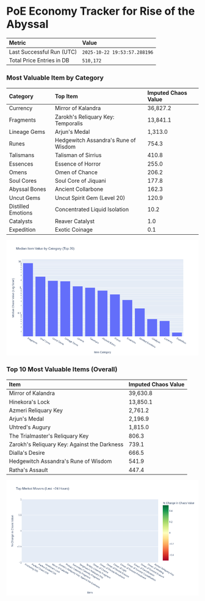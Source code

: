 # PoE Economy Tracker for Rise of the Abyssal

<!-- START_MAINTENANCE -->
| Metric | Value |
|:---|:---|
| Last Successful Run (UTC) | `2025-10-22 19:53:57.288196` |
| Total Price Entries in DB | `510,172` |

<!-- END_MAINTENANCE -->

<!-- START_DATAFRAME_DEBUG -->
<!-- END_DATAFRAME_DEBUG -->

<!-- START_CATEGORY_ANALYSIS -->
### Most Valuable Item by Category
| Category | Top Item | Imputed Chaos Value |
| :--- | :--- | :--- |
| Currency | Mirror of Kalandra | 36,827.2 |
| Fragments | Zarokh's Reliquary Key: Temporalis | 13,841.1 |
| Lineage Gems | Arjun's Medal | 1,313.0 |
| Runes | Hedgewitch Assandra's Rune of Wisdom | 754.3 |
| Talismans | Talisman of Sirrius | 410.8 |
| Essences | Essence of Horror | 255.0 |
| Omens | Omen of Chance | 206.2 |
| Soul Cores | Soul Core of Jiquani | 177.8 |
| Abyssal Bones | Ancient Collarbone | 162.3 |
| Uncut Gems | Uncut Spirit Gem (Level 20) | 120.9 |
| Distilled Emotions | Concentrated Liquid Isolation | 10.2 |
| Catalysts | Reaver Catalyst | 1.0 |
| Expedition | Exotic Coinage | 0.1 |


![Category Analysis Chart](charts/category_analysis.png)
<!-- END_ANALYSIS -->

<!-- START_ANALYSIS -->
### Top 10 Most Valuable Items (Overall)
| Item | Imputed Chaos Value |
| :--- | :--- |
| Mirror of Kalandra | 39,630.8 |
| Hinekora's Lock | 13,850.1 |
| Azmeri Reliquary Key | 2,761.2 |
| Arjun's Medal | 2,196.9 |
| Uhtred's Augury | 1,815.0 |
| The Trialmaster's Reliquary Key | 806.3 |
| Zarokh's Reliquary Key: Against the Darkness | 739.1 |
| Dialla's Desire | 666.5 |
| Hedgewitch Assandra's Rune of Wisdom | 541.9 |
| Ratha's Assault | 447.4 |


![Market Movers Chart](charts/market_movers.png)
<!-- END_ANALYSIS -->
